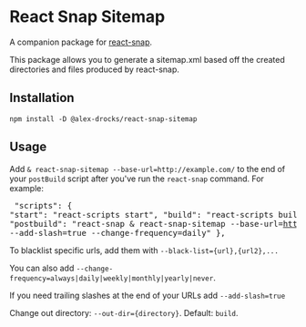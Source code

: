 # React Snap Sitemap

A companion package for [react-snap](https://github.com/stereobooster/react-snap).

This package allows you to generate a sitemap.xml based off the created directories and files produced by react-snap.

## Installation

`npm install -D @alex-drocks/react-snap-sitemap`

## Usage

Add `& react-snap-sitemap --base-url=http://example.com/` 
to the end of your `postBuild` script after you've run the `react-snap` command.
For example: <pre>
"scripts": {
"start": "react-scripts start",
"build": "react-scripts build",
"postbuild": "react-snap & react-snap-sitemap --base-url=https://finance-d.com/ --add-slash=true --change-frequency=daily"
},</pre>

To blacklist specific urls, add them with `--black-list={url},{url2},...`

You can also add `--change-frequency=always|daily|weekly|monthly|yearly|never`.

If you need trailing slashes at the end of your URLs add `--add-slash=true`

Change out directory: `--out-dir={directory}`. Default: `build`.